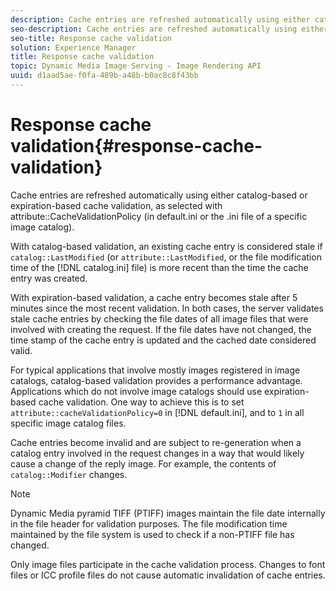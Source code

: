 ```yaml
---
description: Cache entries are refreshed automatically using either catalog-based or expiration-based cache validation, as selected with attribute CacheValidationPolicy (in default.ini or the .ini file of a specific image catalog).
seo-description: Cache entries are refreshed automatically using either catalog-based or expiration-based cache validation, as selected with attribute CacheValidationPolicy (in default.ini or the .ini file of a specific image catalog).
seo-title: Response cache validation
solution: Experience Manager
title: Response cache validation
topic: Dynamic Media Image Serving - Image Rendering API
uuid: d1aad5ae-f0fa-489b-a48b-b0ac8c8f43bb
---
```


# Response cache validation{#response-cache-validation}

Cache entries are refreshed automatically using either catalog-based or expiration-based cache validation, as selected with attribute::CacheValidationPolicy (in default.ini or the .ini file of a specific image catalog).

 With catalog-based validation, an existing cache entry is considered stale if `catalog::LastModified` (or `attribute::LastModified`, or the file modification time of the [!DNL catalog.ini] file) is more recent than the time the cache entry was created.

With expiration-based validation, a cache entry becomes stale after 5 minutes since the most recent validation. In both cases, the server validates stale cache entries by checking the file dates of all image files that were involved with creating the request. If the file dates have not changed, the time stamp of the cache entry is updated and the cached date considered valid.

For typical applications that involve mostly images registered in image catalogs, catalog-based validation provides a performance advantage. Applications which do not involve image catalogs should use expiration-based cache validation. One way to achieve this is to set `attribute::cacheValidationPolicy=0` in [!DNL default.ini], and to `1` in all specific image catalog files.

Cache entries become invalid and are subject to re-generation when a catalog entry involved in the request changes in a way that would likely cause a change of the reply image. For example, the contents of `catalog::Modifier` changes.

>[!NOTE]
>
>Dynamic Media pyramid TIFF (PTIFF) images maintain the file date internally in the file header for validation purposes. The file modification time maintained by the file system is used to check if a non-PTIFF file has changed.

Only image files participate in the cache validation process. Changes to font files or ICC profile files do not cause automatic invalidation of cache entries. 
